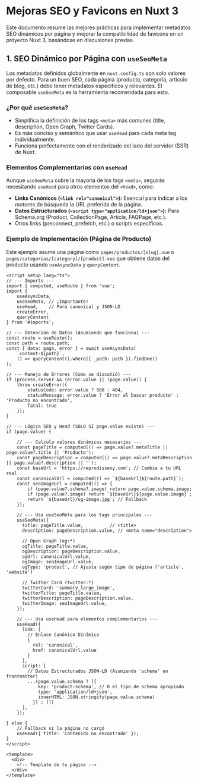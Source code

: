 # Mejoras SEO y Favicons en Nuxt 3

Este documento resume las mejores prácticas para implementar metadatos SEO dinámicos por página y mejorar la compatibilidad de favicons en un proyecto Nuxt 3, basándose en discusiones previas.

## 1. SEO Dinámico por Página con `useSeoMeta`

Los metadatos definidos globalmente en `nuxt.config.ts` son solo valores por defecto. Para un buen SEO, cada página (producto, categoría, artículo de blog, etc.) debe tener metadatos específicos y relevantes. El composable `useSeoMeta` es la herramienta recomendada para esto.

### ¿Por qué `useSeoMeta`?

*   Simplifica la definición de los tags `<meta>` más comunes (title, description, Open Graph, Twitter Cards).
*   Es más conciso y semántico que usar `useHead` para cada meta tag individualmente.
*   Funciona perfectamente con el renderizado del lado del servidor (SSR) de Nuxt.

### Elementos Complementarios con `useHead`

Aunque `useSeoMeta` cubre la mayoría de los tags `<meta>`, seguirás necesitando `useHead` para otros elementos del `<head>`, como:

*   **Links Canónicos (`<link rel="canonical">`):** Esencial para indicar a los motores de búsqueda la URL preferida de la página.
*   **Datos Estructurados (`<script type="application/ld+json">`):** Para Schema.org (Product, CollectionPage, Article, FAQPage, etc.).
*   Otros links (preconnect, prefetch, etc.) o scripts específicos.

### Ejemplo de Implementación (Página de Producto)

Este ejemplo asume una página como `pages/productos/[slug].vue` o `pages/categorias/[category]/[product].vue` que obtiene datos del producto usando `useAsyncData` y `queryContent`.

```vue
<script setup lang="ts">
// --- Imports ---
import { computed, useRoute } from 'vue'; 
import { 
    useAsyncData, 
    useSeoMeta, // ¡Importante!
    useHead,    // Para canonical y JSON-LD
    createError, 
    queryContent 
} from '#imports'; 

// --- Obtención de Datos (Asumiendo que funciona) ---
const route = useRoute();
const path = route.path; 
const { data: page, error } = await useAsyncData(
    `content-${path}`, 
    () => queryContent().where({ _path: path }).findOne()
);

// --- Manejo de Errores (Como se discutió) ---
if (process.server && (error.value || !page.value)) {
    throw createError({ 
        statusCode: error.value ? 500 : 404, 
        statusMessage: error.value ? 'Error al buscar producto' : 'Producto no encontrado', 
        fatal: true 
    });
}

// --- Lógica SEO y Head (SOLO SI page.value existe) ---
if (page.value) {
    
    // --- Calcula valores dinámicos necesarios ---
    const pageTitle = computed(() => page.value?.metaTitle || page.value?.title || 'Producto');
    const pageDescription = computed(() => page.value?.metaDescription || page.value?.description || '');
    const baseUrl = 'https://reprodisseny.com'; // Cambia a tu URL real
    const canonicalUrl = computed(() => `${baseUrl}${route.path}`);
    const seoImageUrl = computed(() => {
        if (page.value?.schema?.image) return page.value.schema.image; 
        if (page.value?.image) return `${baseUrl}${page.value.image}`; 
        return `${baseUrl}/og-image.jpg`; // Fallback
    });

    // --- Usa useSeoMeta para los tags principales ---
    useSeoMeta({
      title: pageTitle.value,          // <title>
      description: pageDescription.value, // <meta name="description">
      
      // Open Graph (og:*)
      ogTitle: pageTitle.value,
      ogDescription: pageDescription.value,
      ogUrl: canonicalUrl.value,
      ogImage: seoImageUrl.value,
      ogType: 'product', // Ajusta según tipo de página ('article', 'website')

      // Twitter Card (twitter:*)
      twitterCard: 'summary_large_image',
      twitterTitle: pageTitle.value,
      twitterDescription: pageDescription.value,
      twitterImage: seoImageUrl.value,
    });

    // --- Usa useHead para elementos complementarios ---
    useHead({
      link: [
        // Enlace Canónico Dinámico
        { 
          rel: 'canonical', 
          href: canonicalUrl.value 
        }
      ],
      script: [
        // Datos Estructurados JSON-LD (Asumiendo 'schema' en frontmatter)
        ...(page.value.schema ? [{
            key: 'product-schema', // O el tipo de schema apropiado
            type: 'application/ld+json',
            innerHTML: JSON.stringify(page.value.schema) 
          }] : []) 
      ],
    });

} else {
    // Fallback si la página no cargó
    useHead({ title: 'Contenido no encontrado' });
}
</script>

<template>
  <div>
    <!-- Template de tu página -->
  </div>
</template>
